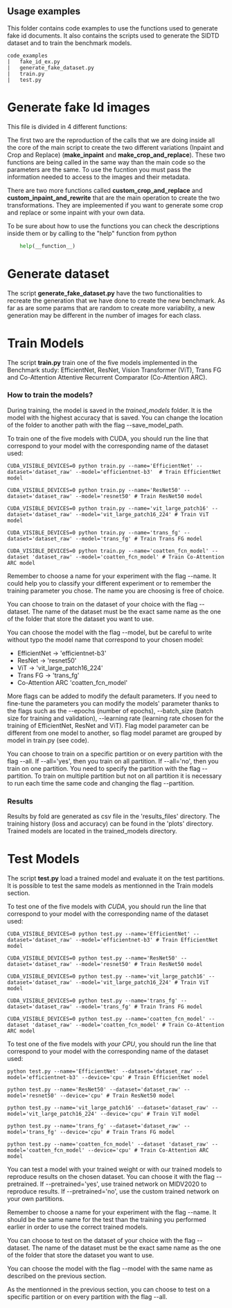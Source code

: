 ## Usage examples
This folder contains code examples to use the functions used to generate fake id documents. It also contains the scripts used to generate the SIDTD dataset and to train the benchmark models.

```
code_examples
|   fake_id_ex.py 
|   generate_fake_dataset.py
|   train.py
|   test.py
```

# Generate fake Id images

This file is divided in 4 different functions:

 The first two are the reproduction of the calls that we are doing inside all the core of the main script to create the two different variations (Inpaint and Crop and Replace) (__make_inpaint__ and __make_crop_and_replace__). These two functions are being called in the same way than the main code so the parameters are the same. To use the fucntion you must pass the information needed to access to the images and their metadata.

There are two more functions called __custom_crop_and_replace__ and __custom_inpaint_and_rewrite__  that are the main operation to create the two transformations. They are impleemented if you want to generate some crop and replace or some inpaint with your own data. 

To be sure about how to use the functions you can check the descriptions inside them or by calling to the "help" function from python

```python
    help(__function__)
```

# Generate dataset

The script __generate_fake_dataset.py__ have the two functionalities to recreate the generation that we have done to create the new benchmark. As far as are some params that are random to create more variability, a new generation may be different in the number of images for each class.

# Train Models

The script __train.py__ train one of the five models implemented in the Benchmark study: EfficientNet, ResNet, Vision Transformer (ViT), Trans FG and Co-Attention Attentive Recurrent Comparator (Co-Attention ARC).

### How to train the models?

During training, the model is saved in the *trained_models* folder. It is the model with the highest accuracy that is saved. You can change the location of the folder to another path with the flag --save_model_path.

To train one of the five models with CUDA, you should run the line that correspond to your model with the corresponding name of the dataset used:
```
CUDA_VISIBLE_DEVICES=0 python train.py --name='EfficientNet' --dataset='dataset_raw' --model='efficientnet-b3'  # Train EfficientNet model

CUDA_VISIBLE_DEVICES=0 python train.py --name='ResNet50' --dataset='dataset_raw' --model='resnet50' # Train ResNet50 model

CUDA_VISIBLE_DEVICES=0 python train.py --name='vit_large_patch16' --dataset='dataset_raw' --model='vit_large_patch16_224' # Train ViT model

CUDA_VISIBLE_DEVICES=0 python train.py --name='trans_fg' --dataset='dataset_raw' --model='trans_fg' # Train Trans FG model

CUDA_VISIBLE_DEVICES=0 python train.py --name='coatten_fcn_model' --dataset 'dataset_raw' --model='coatten_fcn_model' # Train Co-Attention ARC model
```
Remember to choose a name for your experiment with the flag --name. It could help you to classify your different experiment or to remember the training parameter you chose. The name you are choosing is free of choice.

You can choose to train on the dataset of your choice with the flag --dataset. The name of the dataset must be the exact same name as the one of the folder that store the dataset you want to use. 

You can choose the model with the flag --model, but be careful to write without typo the model name that correspond to your chosen model:  
+ EfficientNet -> 'efficientnet-b3'
+ ResNet -> 'resnet50'
+ ViT -> 'vit_large_patch16_224'
+ Trans FG -> 'trans_fg'
+ Co-Attention ARC 'coatten_fcn_model' 

More flags can be added to modify the default parameters. If you need to fine-tune the parameters you can modify the models' parameter thanks to the flags such as the --epochs (number of epochs), --batch_size (batch size for training and validation), --learning rate (learning rate chosen for the training of EfficientNet, ResNet and ViT). Flag model parameter can be different from one model to another, so flag model paramet are grouped by model in train.py (see code).

You can choose to train on a specific partition or on every partition with the flag --all. If --all='yes', then you train on all partition. If --all='no', then you train on one partition. You need to specify the partition with the flag --partition. To train on multiple partition but not on all partition it is necessary to run each time the same code and changing the flag --partition.

### Results

Results by fold are generated as csv file in the 'results_files' directory. The training history (loss and accuracy) can be found in the 'plots' directory. Trained models are located in the trained_models directory.


# Test Models

The script __test.py__ load a trained model and evaluate it on the test partitions. It is possible to test the same models as mentionned in the Train models section. 


To test one of the five models with *CUDA*, you should run the line that correspond to your model with the corresponding name of the dataset used:
```
CUDA_VISIBLE_DEVICES=0 python test.py --name='EfficientNet' --dataset='dataset_raw' --model='efficientnet-b3' # Train EfficientNet model

CUDA_VISIBLE_DEVICES=0 python test.py --name='ResNet50' --dataset='dataset_raw' --model='resnet50' # Train ResNet50 model

CUDA_VISIBLE_DEVICES=0 python test.py --name='vit_large_patch16' --dataset='dataset_raw' --model='vit_large_patch16_224' # Train ViT model

CUDA_VISIBLE_DEVICES=0 python test.py --name='trans_fg' --dataset='dataset_raw' --model='trans_fg' # Train Trans FG model

CUDA_VISIBLE_DEVICES=0 python test.py --name='coatten_fcn_model' --dataset 'dataset_raw' --model='coatten_fcn_model' # Train Co-Attention ARC model
```

To test one of the five models with *your CPU*, you should run the line that correspond to your model with the corresponding name of the dataset used:
```
python test.py --name='EfficientNet' --dataset='dataset_raw' --model='efficientnet-b3' --device='cpu' # Train EfficientNet model

python test.py --name='ResNet50' --dataset='dataset_raw' --model='resnet50' --device='cpu' # Train ResNet50 model

python test.py --name='vit_large_patch16' --dataset='dataset_raw' --model='vit_large_patch16_224' --device='cpu' # Train ViT model

python test.py --name='trans_fg' --dataset='dataset_raw' --model='trans_fg' --device='cpu' # Train Trans FG model

python test.py --name='coatten_fcn_model' --dataset 'dataset_raw' --model='coatten_fcn_model' --device='cpu' # Train Co-Attention ARC model
```
You can test a model with your trained weight or with our trained models to reproduce results on the chosen dataset. You can choose it with the flag --pretrained. If --pretrained='yes', use trained network on MIDV2020 to reproduce results. If --pretrained='no', use the custom trained network on your own partitions.

Remember to choose a name for your experiment with the flag --name. It should be the same name for the test than the training you performed earlier in order to use the correct trained models.

You can choose to test on the dataset of your choice with the flag --dataset. The name of the dataset must be the exact same name as the one of the folder that store the dataset you want to use. 

You can choose the model with the flag --model with the same name as described on the previous section.

As the mentionned in the previous section, you can choose to test on a specific partition or on every partition with the flag --all.